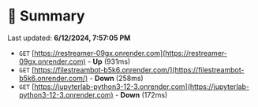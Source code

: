 # 📖 Summary
Last updated: **6/12/2024, 7:57:05 PM**

- `GET` [https://restreamer-09gx.onrender.com](https://restreamer-09gx.onrender.com) - **Up** (931ms)
- `GET` [https://filestreambot-b5k6.onrender.com/](https://filestreambot-b5k6.onrender.com/) - **Down** (258ms)
- `GET` [https://jupyterlab-python3-12-3.onrender.com](https://jupyterlab-python3-12-3.onrender.com) - **Down** (172ms)
